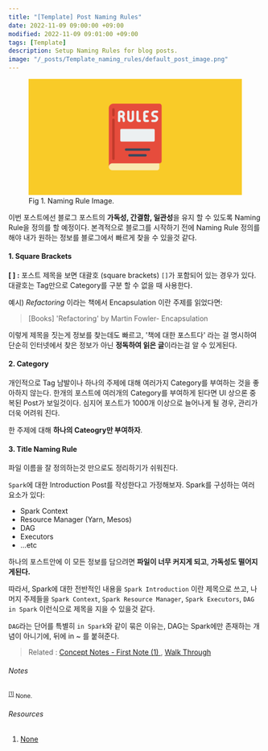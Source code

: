 ```yaml
---
title: "[Template] Post Naming Rules"
date: 2022-11-09 09:00:00 +09:00
modified: 2022-11-09 09:01:00 +09:00
tags: [Template]
description: Setup Naming Rules for blog posts.
image: "/_posts/Template_naming_rules/default_post_image.png"
---
```


<figure>
<img src="https://raw.githubusercontent.com/avoholo/avoholo.github.io/master/_posts/Template_naming_rules/default_post_image.png" alt="default_note_image">
<figcaption>Fig 1. Naming Rule Image.</figcaption>
</figure>



이번 포스트에선 블로그 포스트의 **가독성, 간결함, 일관성**을 유지 할 수 있도록 Naming Rule을 정의를 할 예정이다. 본격적으로 블로그를 시작하기 전에 Naming Rule 정의를 해야 내가 원하는 정보를 블로그에서 빠르게 찾을 수 있을것 같다.

#### 1. Square Brackets

**[ ] :** 포스트 제목을 보면 대괄호 (square brackets) `[]`가 포함되어 있는 경우가 있다. 대괄호는 Tag만으로 Category를 구분 할 수 없을 때 사용한다.

예시) *Refactoring* 이라는 책에서 Encapsulation 이란 주제를 읽었다면:

>  [Books] 'Refactoring' by Martin Fowler- Encapsulation

이렇게 제목을 짓는게 정보를 찾는데도 빠르고, '책에 대한 포스트다' 라는 걸 명시하여 단순히 인터넷에서 찾은 정보가 아닌 **정독하여 읽은 글**이라는걸 알 수 있게된다.



#### 2. Category

개인적으로 Tag 남발이나 하나의 주제에 대해 여러가지 Category를 부여하는 것을 좋아하지 않는다. 한개의 포스트에 여러개의 Category를 부여하게 된다면 UI 상으론 중복된 Post가 보일것이다. 심지어 포스트가 1000개 이상으로  늘어나게 될 경우, 관리가 더욱 어려워 진다.

한 주제에 대해 **하나의 Cateogry만 부여하자**.



#### 3. Title Naming Rule

파일 이름을 잘 정의하는것 만으로도 정리하기가 쉬워진다.

`Spark`에 대한 Introduction Post를 작성한다고 가정해보자. Spark를 구성하는 여러 요소가 있다:

- Spark Context
- Resource Manager (Yarn, Mesos)
- DAG
- Executors
- ...etc

하나의 포스트안에 이 모든 정보를 담으려면 **파일이 너무 커지게 되고**, **가독성도 떨어지게된다.** 

따라서, Spark에 대한 전반적인 내용을 `Spark Introduction` 이란 제목으로 쓰고, 나머지 주제들을 `Spark Context`, `Spark Resource Manager`, `Spark Executors`, `DAG in Spark` 이런식으로 제목을 지을 수 있을것 같다.

`DAG`라는 단어를 특별히 `in Spark`와 같이 묶은 이유는, DAG는 Spark에만 존재하는 개념이 아니기에, 뒤에 in ~ 를 붙혀준다.



> Related :
> <a href="/concept-notes">Concept Notes - First Note (1) </a>,
> <a href="/walkthrough">Walk Through</a> 



###### Notes
<small id="medium-ref"><sup>[[1]](#medium)</sup> None.</small>

###### Resources
1. [None](https://medium.com/about)


